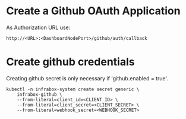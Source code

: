 # Create a Github OAuth Application
As Authorization URL use:

    http://<URL>:<DashboardNodePort>/github/auth/callback

# Create github credentials
Creating github secret is only necessary if 'github.enabled = true'.

    kubectl -n infrabox-system create secret generic \
        infrabox-github \
        --from-literal=client_id=<CLIENT_ID> \
        --from-literal=client_secret=<CLIENT_SECRET> \
        --from-literal=webhook_secret=<WEBHOOK_SECRET>
